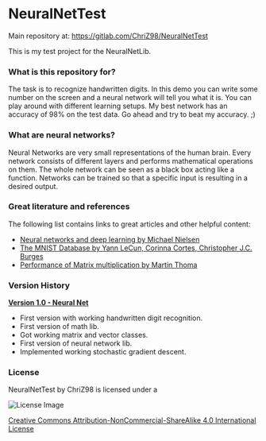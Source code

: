 # NeuralNetTest #

Main repository at: https://gitlab.com/ChriZ98/NeuralNetTest

This is my test project for the NeuralNetLib.

### What is this repository for? ###

The task is to recognize handwritten digits. 
In this demo you can write some number on the screen and a neural network will tell you what it is. 
You can play around with different learning setups.
My best network has an accuracy of 98% on the test data. Go ahead and try to beat my accuracy. ;)

### What are neural networks? ###

Neural Networks are very small representations
of the human brain. Every network consists of different layers and performs
mathematical operations on them. The whole network can be seen as a black box
acting like a function. Networks can be trained so that a specific input is
resulting in a desired output.

### Great literature and references ###

The following list contains links to great articles and other helpful content:

* [Neural networks and deep learning by Michael Nielsen](http://neuralnetworksanddeeplearning.com/index.html)
* [The MNIST Database by Yann LeCun, Corinna Cortes, Christopher J.C. Burges](http://yann.lecun.com/exdb/mnist/)
* [Performance of Matrix multiplication by Martin Thoma](https://martin-thoma.com/matrix-multiplication-python-java-cpp/#java_1)

### Version History ###

**[Version 1.0 - Neural Net](https://github.com/ChriZ982/NeuralNetTest/releases/tag/v1.0)**

* First version with working handwritten digit recognition.
* First version of math lib.
* Got working matrix and vector classes.
* First version of neural network lib.
* Implemented working stochastic gradient descent.

### License ###

NeuralNetTest by ChriZ98 is licensed under a

![License Image](https://licensebuttons.net/l/by-nc-sa/4.0/88x31.png)

[Creative Commons Attribution-NonCommercial-ShareAlike 4.0 International License](https://creativecommons.org/licenses/by-nc-sa/4.0/)
